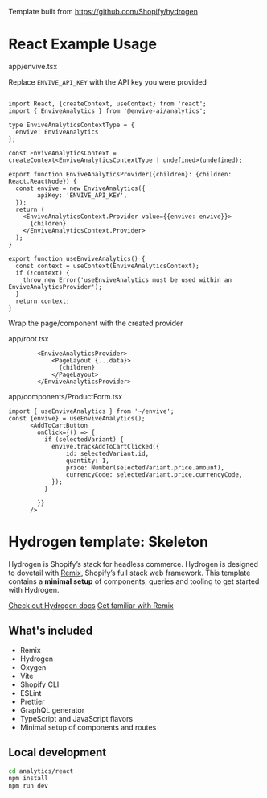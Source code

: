 

Template built from https://github.com/Shopify/hydrogen

# React Example Usage

app/envive.tsx

Replace `ENVIVE_API_KEY` with the API key you were provided

```tsx

import React, {createContext, useContext} from 'react';
import { EnviveAnalytics } from '@envive-ai/analytics';

type EnviveAnalyticsContextType = {
  envive: EnviveAnalytics
};

const EnviveAnalyticsContext = createContext<EnviveAnalyticsContextType | undefined>(undefined);

export function EnviveAnalyticsProvider({children}: {children: React.ReactNode}) {
  const envive = new EnviveAnalytics({
        apiKey: 'ENVIVE_API_KEY',
  });
  return (
    <EnviveAnalyticsContext.Provider value={{envive: envive}}>
      {children}
    </EnviveAnalyticsContext.Provider>
  );
}

export function useEnviveAnalytics() {
  const context = useContext(EnviveAnalyticsContext);
  if (!context) {
    throw new Error('useEnviveAnalytics must be used within an EnviveAnalyticsProvider');
  }
  return context;
}

```
Wrap the page/component with the created provider

app/root.tsx

```tsx
        <EnviveAnalyticsProvider>
            <PageLayout {...data}>
              {children}
            </PageLayout>
        </EnviveAnalyticsProvider>

```

app/components/ProductForm.tsx
```tsx
import { useEnviveAnalytics } from '~/envive';
const {envive} = useEnviveAnalytics();
      <AddToCartButton
        onClick={() => {
          if (selectedVariant) {
            envive.trackAddToCartClicked({
                id: selectedVariant.id,
                quantity: 1,
                price: Number(selectedVariant.price.amount),
                currencyCode: selectedVariant.price.currencyCode,
            });
          }

        }}
      />   

```

# Hydrogen template: Skeleton

Hydrogen is Shopify’s stack for headless commerce. Hydrogen is designed to dovetail with [Remix](https://remix.run/), Shopify’s full stack web framework. This template contains a **minimal setup** of components, queries and tooling to get started with Hydrogen.

[Check out Hydrogen docs](https://shopify.dev/custom-storefronts/hydrogen)
[Get familiar with Remix](https://remix.run/docs/en/v1)

## What's included

- Remix
- Hydrogen
- Oxygen
- Vite
- Shopify CLI
- ESLint
- Prettier
- GraphQL generator
- TypeScript and JavaScript flavors
- Minimal setup of components and routes


## Local development
```bash
cd analytics/react
npm install
npm run dev
```

